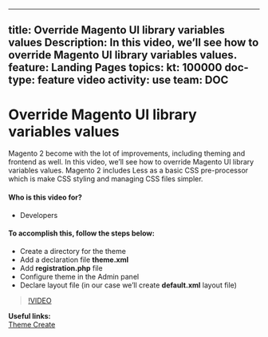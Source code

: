 
---
title: Override Magento UI library variables values
Description: In this video, we’ll see how to override Magento UI library variables values.
feature: Landing Pages
topics:
kt: 100000
doc-type: feature video
activity: use
team: DOC
---
# Override Magento UI library variables values

Magento 2 become with the lot of improvements, including theming and frontend as well. In this video, we’ll see how to override Magento UI library variables values. Magento 2 includes Less as a basic CSS pre-processor which is make CSS styling and managing CSS files simpler.

#### Who is this video for?
* Developers

#### To accomplish this, follow the steps below:
* Create a directory for the theme
* Add a declaration file **theme.xml**
* Add **registration.php** file
* Configure theme in the Admin panel
* Declare layout file (in our case we’ll create **default.xml** layout file)

>[!VIDEO](https://video.tv.adobe.com/v/35757)

**Useful links:**
<br/>
[Theme Create](https://devdocs.magento.com/guides/v2.4/frontend-dev-guide/themes/theme-create.html)

